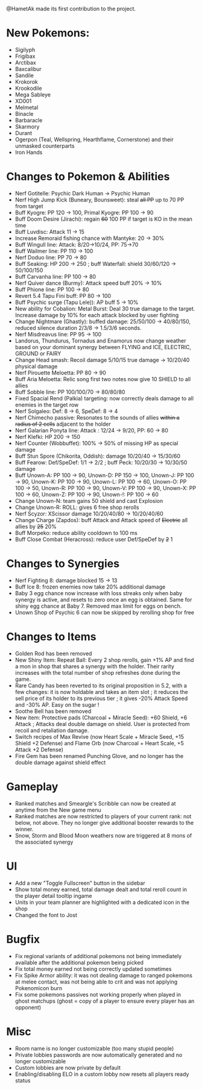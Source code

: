 @HametAk made its first contribution to the project.

# New Pokemons:

- Sigilyph
- Frigibax
- Arctibax
- Baxcalibur
- Sandile
- Krokorok
- Krookodile
- Mega Sableye
- XD001
- Melmetal
- Binacle
- Barbaracle
- Skarmory
- Durant
- Ogerpon (Teal, Wellspring, Hearthflame, Cornerstone) and their unmasked counterparts
- Iron Hands

# Changes to Pokemon & Abilities

- Nerf Gotitelle: Psychic Dark Human -> Psychic Human
- Nerf High Jump Kick (Buneary, Bounsweet): steal ~~all PP~~ up to 70 PP from target
- Buff Kyogre: PP 120 → 100, Primal Kyogre: PP 100 → 90
- Buff Doom Desire (Jirachi): regain ~~60~~ 100 PP if target is KO in the mean time
- Buff Luvdisc: Attack 11 → 15
- Increase Remoraid fishing chance with Mantyke: 20 → 30%
- Buff Wingull line: Attack: 8/20→10/24, PP: 75→70
- Buff Wailmer line: PP 110 → 100
- Nerf Doduo line: PP 70 → 80
- Buff Seaking: HP 200 → 250 ; buff Waterfall: shield 30/60/120 → 50/100/150
- Buff Carvanha line: PP 100 → 80
- Nerf Quiver dance (Burmy): Attack speed buff 20% → 10%
- Buff Phione line: PP 100 → 80
- Revert 5.4 Tapu Fini buff: PP 80 → 100
- Buff Psychic surge (Tapu Lele)): AP buff 5 → 10%
- New ability for Cobalion: Metal Burst: Deal 30 true damage to the target. Increase damage by 10% for each attack blocked by user fighting
- Change Nightmare (Ghastly): buffed damage: 25/50/100 → 40/80/150, reduced silence duration 2/3/8 → 1.5/3/6 seconds.
- Nerf Misdreavus line: PP 95 → 100
- Landorus, Thundurus, Tornadus and Enamorus now change weather based on your dominant synergy between FLYING and ICE, ELECTRIC, GROUND or FAIRY
- Change Head smash: Recoil damage 5/10/15 true damage → 10/20/40 physical damage
- Nerf Pirouette Meloetta: PP 80 → 90
- Buff Aria Meloetta: Relic song first two notes now give 10 SHIELD to all allies
- Buff Sobble line: PP 100/100/70 → 80/80/80
- Fixed Spacial Rend (Palkia) targeting: now correctly deals damage to all enemies in the target row
- Nerf Solgaleo: Def: 8 → 6, SpeDef: 8 → 4
- Nerf Chimecho passive: Resonates to the sounds of allies ~~within a radius of 2 cells~~ adjacent to the holder
- Nerf Galarian Ponyta line: Attack : 12/24 → 9/20, PP: 60 → 80
- Nerf Klefki: HP 200 → 150
- Nerf Counter (Wobbuffet): 100% → 50% of missing HP as special damage
- Buff Stun Spore (Chikorita, Oddish): damage 10/20/40 → 15/30/60
- Buff Fearow: Def/SpeDef: 1/1 → 2/2 ; buff Peck: 10/20/30 → 10/30/50 damage
- Buff Unown-A: PP 100 → 90, Unown-D: PP 150 → 100, Unown-J: PP 100 → 90, Unown-K: PP 100 → 90, Unown-L: PP 100 → 60, Unown-O: PP 100 → 50, Unown-R: PP 100 → 90, Unown-V: PP 100 → 90, Unown-X: PP 100 → 60, Unown-Z: PP 100 → 90, Unown-!: PP 100 → 60
- Change Unown-N: team gains 50 shield and cast Explosion
- Change Unown-R: ROLL: gives 6 free shop rerolls
- Nerf Scyzor: XScissor damage 10/20/40/80 → 10/20/40/60
- Change Charge (Zapdos): buff Attack and Attack speed of ~~Electric~~ all allies by ~~25~~ 20%
- Buff Morpeko: reduce ability cooldown to 100 ms
- Buff Close Combat (Heracross): reduce user Def/SpeDef by ~~2~~ 1

# Changes to Synergies

- Nerf Fighting 8: damage blocked 15 → 13
- Buff Ice 8: frozen enemies now take 20% additional damage
- Baby 3 egg chance now increase with loss streaks only when baby synergy is active, and resets to zero once an egg is obtained. Same for shiny egg chance at Baby 7. Removed max limit for eggs on bench.
- Unown Shop of Psychic 6 can now be skipped by rerolling shop for free

# Changes to Items

- Golden Rod has been removed
- New Shiny Item: Repeat Ball: Every 2 shop rerolls, gain +1% AP and find a mon in shop that shares a synergy with the holder. Their rarity increases with the total number of shop refreshes done during the game.
- Rare Candy has been reverted to its original proposition in 5.2, with a few changes: it is now holdable and takes an item slot ; it reduces the sell price of its holder to its previous tier ; it gives -20% Attack Speed and -30% AP. Easy on the sugar !
- Soothe Bell has been removed
- New item: Protective pads (Charcoal + Miracle Seed): +60 Shield, +6 Attack ; Attacks deal double damage on shield. User is protected from recoil and retaliation damage.
- Switch recipes of Max Revive (now Heart Scale + Miracle Seed, +15 Shield +2 Defense) and Flame Orb (now Charcoal + Heart Scale, +5 Attack +2 Defense)
- Fire Gem has been renamed Punching Glove, and no longer has the double damage against shield effect

# Gameplay

- Ranked matches and Smeargle's Scribble can now be created at anytime from the New game menu
- Ranked matches are now restricted to players of your current rank: not below, not above. They no longer give additional booster rewards to the winner.
- Snow, Storm and Blood Moon weathers now are triggered at 8 mons of the associated synergy

# UI

- Add a new "Toggle Fullscreen" button in the sidebar
- Show total money earned, total damage dealt and total reroll count in the player detail tooltip ingame
- Units in your team planner are highlighted with a dedicated icon in the shop
- Changed the font to Jost

# Bugfix

- Fix regional variants of additional pokemons not being immediately available after the additional pokemon being picked
- Fix total money earned not being correctly updated sometimes
- Fix Spike Armor ability: it was not dealing damage to ranged pokemons at melee contact, was not being able to crit and was not applying Pokenomicon burn
- Fix some pokemons passives not working properly when played in ghost matchups (ghost = copy of a player to ensure every player has an opponent)

# Misc

- Room name is no longer customizable (too many stupid people)
- Private lobbies passwords are now automatically generated and no longer customizable
- Custom lobbies are now private by default
- Enabling/disabling ELO in a custom lobby now resets all players ready status